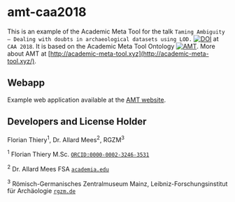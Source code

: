 # amt-caa2018

This is an example of the Academic Meta Tool for the talk `Taming Ambiguity – Dealing with doubts in archaeological datasets using LOD.`  [![DOI](https://zenodo.org/badge/DOI/10.5281/zenodo.1200111.svg)](https://doi.org/10.5281/zenodo.1200111) at `CAA 2018`. It is based on the Academic Meta Tool Ontology [![AMT](https://img.shields.io/badge/html-leonard-brightgreen.svg?style=flat)](http://academic-meta-tool.xyz/ontology/). More about AMT at [http://academic-meta-tool.xyz](http://academic-meta-tool.xyz/).

## Webapp

Example web application available at the [AMT website](http://academic-meta-tool.xyz/caa2018/).

## Developers and License Holder

Florian Thiery<sup>1</sup>, Dr. Allard Mees<sup>2</sup>, RGZM<sup>3</sup>

<sup>1</sup> Florian Thiery M.Sc. [`ORCID:0000-0002-3246-3531`](http://orcid.org/0000-0002-3246-3531)

<sup>2</sup> Dr. Allard Mees FSA [`academia.edu`](https://rgzm.academia.edu/AllardMees)

<sup>3</sup> Römisch-Germanisches Zentralmuseum Mainz, Leibniz-Forschungsinstitut für Archäologie [`rgzm.de`](http://rgzm.de/)
